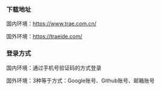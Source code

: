 ### 下载地址

国内环境：https://www.trae.com.cn/

国外环境：https://traeide.com/

### 登录方式

国内环境：通过手机号验证码的方式登录

国外环境：3种等于方式：Google账号、Github账号、邮箱账号